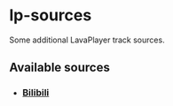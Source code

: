 # lp-sources
Some additional LavaPlayer track sources.

## Available sources
- ### [Bilibili](https://github.com/Allvaa/lp-sources/tree/master/src/main/kotlin/me/allvaa/lpsources/bilibili)
